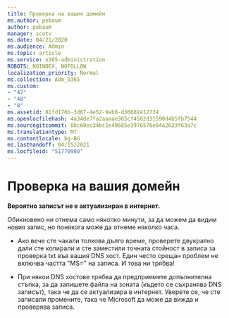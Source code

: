 ```yaml
---
title: Проверка на вашия домейн
ms.author: pebaum
author: pebaum
manager: scotv
ms.date: 04/21/2020
ms.audience: Admin
ms.topic: article
ms.service: o365-administration
ROBOTS: NOINDEX, NOFOLLOW
localization_priority: Normal
ms.collection: Adm_O365
ms.custom:
- "47"
- "48"
- "8"
ms.assetid: 81fd176b-3d67-4e52-9ab8-d36602412734
ms.openlocfilehash: 4a34de7fa2aaaae365cf4562d31590d4b5fb7544
ms.sourcegitcommit: 8bc60ec34bc1e40685e3976576e04a2623f63a7c
ms.translationtype: MT
ms.contentlocale: bg-BG
ms.lasthandoff: 04/15/2021
ms.locfileid: "51770980"
---
```

# <a name="verify-your-domain"></a>Проверка на вашия домейн

 **Вероятно записът не е актуализиран в интернет.**
  
Обикновено ни отнема само няколко минути, за да можем да видим новия запис, но понякога може да отнеме няколко часа. 
  
- Ако вече сте чакали толкова дълго време, проверете двукратно дали сте копирали и сте заместили точната стойност в записа за проверка txt във вашия DNS хост. Един често срещан проблем не включва частта "MS=" на записа. И това ни трябва!

- При някои DNS хостове трябва да предприемете допълнителна стъпка, за да запишете файла на зоната (където се съхранява DNS записът), така че да се актуализира в интернет. Уверете се, че сте записали промените, така че Microsoft да може да вижда и проверява записа.
